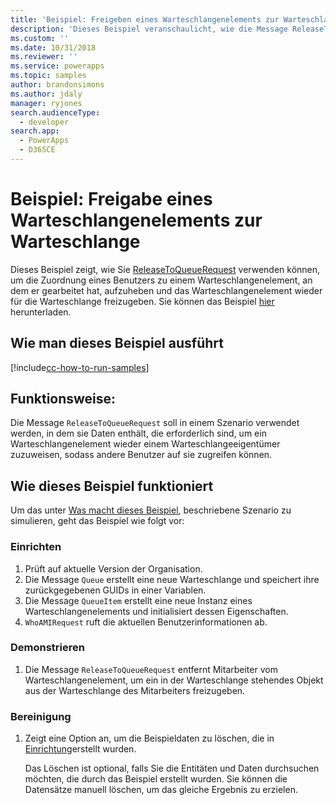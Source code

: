 ```yaml
---
title: 'Beispiel: Freigeben eines Warteschlangenelements zur Warteschlange (Common Data Service) | Microsoft Docs'
description: 'Dieses Beispiel veranschaulicht, wie die Message ReleaseToQueueRequest verwendet wird.'
ms.custom: ''
ms.date: 10/31/2018
ms.reviewer: ''
ms.service: powerapps
ms.topic: samples
author: brandonsimons
ms.author: jdaly
manager: ryjones
search.audienceType:
  - developer
search.app:
  - PowerApps
  - D365CE
---
```

# <a name="sample-release-a-queue-item-to-the-queue"></a>Beispiel: Freigabe eines Warteschlangenelements zur Warteschlange

<!-- https://docs.microsoft.com/dynamics365/customer-engagement/developer/sample-release-queue-item-queue-early-bound
Couldn't each of the operations in this series of samples be added to just one sample?
 -->
 Dieses Beispiel zeigt, wie Sie [ReleaseToQueueRequest](https://docs.microsoft.com/dotnet/api/microsoft.crm.sdk.messages.releasetoqueuerequest?view=dynamics-general-ce-9) verwenden können, um die Zuordnung eines Benutzers zu einem Warteschlangenelement, an dem er gearbeitet hat, aufzuheben und das Warteschlangenelement wieder für die Warteschlange freizugeben. Sie können das Beispiel [hier](https://github.com/Microsoft/PowerApps-Samples/tree/master/cds/orgsvc/C%23/ReleaseQueueItems) herunterladen.

## <a name="how-to-run-this-sample"></a>Wie man dieses Beispiel ausführt

[!include[cc-how-to-run-samples](../../includes/cc-how-to-run-samples.md)]

## <a name="what-this-sample-does"></a>Funktionsweise:

Die Message `ReleaseToQueueRequest` soll in einem Szenario verwendet werden, in dem sie Daten enthält, die erforderlich sind, um ein Warteschlangenelement wieder einem Warteschlangeeigentümer zuzuweisen, sodass andere Benutzer auf sie zugreifen können.

## <a name="how-this-sample-works"></a>Wie dieses Beispiel funktioniert

Um das unter [Was macht dieses Beispiel](#what-this-sample-does), beschriebene Szenario zu simulieren, geht das Beispiel wie folgt vor:

### <a name="setup"></a>Einrichten

1. Prüft auf aktuelle Version der Organisation.
2. Die Message `Queue` erstellt eine neue Warteschlange und speichert ihre zurückgegebenen GUIDs in einer Variablen.
3. Die Message `QueueItem` erstellt eine neue Instanz eines Warteschlangenelements und initialisiert dessen Eigenschaften.
4. `WhoAMIRequest` ruft die aktuellen Benutzerinformationen ab.

### <a name="demonstrate"></a>Demonstrieren

1. Die Message `ReleaseToQueueRequest` entfernt Mitarbeiter vom Warteschlangenelement, um ein in der Warteschlange stehendes Objekt aus der Warteschlange des Mitarbeiters freizugeben.

### <a name="clean-up"></a>Bereinigung

1. Zeigt eine Option an, um die Beispieldaten zu löschen, die in [Einrichtung](#setup)erstellt wurden.

    Das Löschen ist optional, falls Sie die Entitäten und Daten durchsuchen möchten, die durch das Beispiel erstellt wurden. Sie können die Datensätze manuell löschen, um das gleiche Ergebnis zu erzielen.
